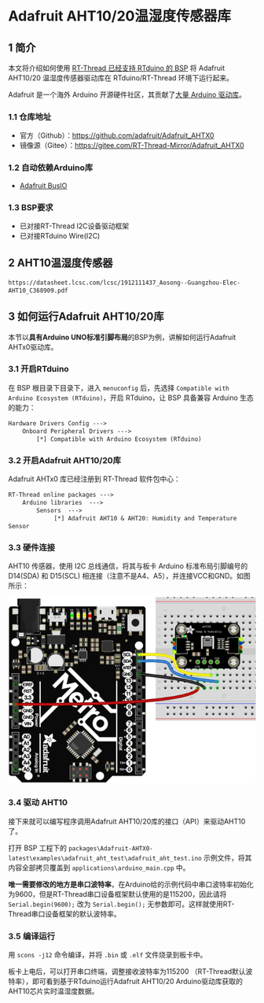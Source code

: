 # Adafruit AHT10/20温湿度传感器库

## 1 简介

本文将介绍如何使用 [RT-Thread 已经支持 RTduino 的 BSP](/zh/beginner/bsp-develop?id=_2-已经支持rtduino的bsp) 将 Adafruit AHT10/20 温湿度传感器驱动库在 RTduino/RT-Thread 环境下运行起来。

Adafruit 是一个海外 Arduino 开源硬件社区，其贡献了[大量 Arduino 驱动库](https://github.com/orgs/adafruit/repositories?language=c%2B%2B&type=all)。

### 1.1 仓库地址

- 官方（Github）：https://github.com/adafruit/Adafruit_AHTX0
- 镜像源（Gitee）：https://gitee.com/RT-Thread-Mirror/Adafruit_AHTX0

### 1.2 自动依赖Arduino库

- [Adafruit BusIO](/zh/library-examples/signal-io/Adafruit/Adafruit-BusIO/Adafruit-BusIO)

### 1.3 BSP要求

- 已对接RT-Thread I2C设备驱动框架
- 已对接RTduino Wire(I2C)

## 2 AHT10温湿度传感器

```pdf
https://datasheet.lcsc.com/lcsc/1912111437_Aosong--Guangzhou-Elec-AHT10_C368909.pdf
```

## 3 如何运行Adafruit AHT10/20库

本节以**具有Arduino UNO标准引脚布局**的BSP为例，讲解如何运行Adafruit AHTx0驱动库。

### 3.1 开启RTduino

在 BSP 根目录下目录下，进入 `menuconfig` 后，先选择 `Compatible with Arduino Ecosystem (RTduino)`，开启 RTduino，让 BSP 具备兼容 Arduino 生态的能力：

```Kconfig
Hardware Drivers Config --->
    Onboard Peripheral Drivers --->
        [*] Compatible with Arduino Ecosystem (RTduino)
```

### 3.2 开启Adafruit AHT10/20库

Adafruit AHTx0 库已经注册到 RT-Thread 软件包中心：

```Kconfig
RT-Thread online packages --->
    Arduino libraries  --->
        Sensors  --->
             [*] Adafruit AHT10 & AHT20: Humidity and Temperature Sensor
```

### 3.3 硬件连接

AHT10 传感器，使用 I2C 总线通信，将其与板卡 Arduino 标准布局引脚编号的 D14(SDA) 和 D15(SCL) 相连接（注意不是A4、A5），并连接VCC和GND。如图所示：

![aht10-connection](figures/ahtx0-connection.png)

### 3.4 驱动 AHT10

接下来就可以编写程序调用Adafruit AHT10/20库的接口（API）来驱动AHT10了。

打开 BSP 工程下的 `packages\Adafruit-AHTX0-latest\examples\adafruit_aht_test\adafruit_aht_test.ino` 示例文件，将其内容全部拷贝覆盖到 `applications\arduino_main.cpp` 中。

**唯一需要修改的地方是串口波特率**，在Arduino给的示例代码中串口波特率初始化为9600，但是RT-Thread串口设备框架默认使用的是115200，因此请将 `Serial.begin(9600);` 改为 `Serial.begin();` 无参数即可。这样就使用RT-Thread串口设备框架的默认波特率。

### 3.5 编译运行

用 `scons -j12` 命令编译，并将 `.bin` 或 `.elf` 文件烧录到板卡中。

板卡上电后，可以打开串口终端，调整接收波特率为115200 （RT-Thread默认波特率），即可看到基于RTduino运行Adafruit AHT10/20 Arduino驱动库获取的AHT10芯片实时温湿度数据。
